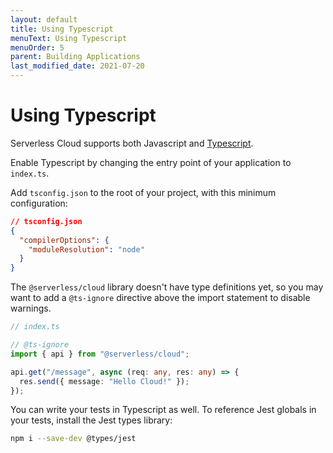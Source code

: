 ```yaml
---
layout: default
title: Using Typescript
menuText: Using Typescript
menuOrder: 5
parent: Building Applications
last_modified_date: 2021-07-20
---
```


# Using Typescript

Serverless Cloud supports both Javascript and <a href="https://www.typescriptlang.org/" target="_blank" >Typescript</a>.

Enable Typescript by changing the entry point of your application to `index.ts`.

Add `tsconfig.json` to the root of your project, with this minimum configuration:

```json
// tsconfig.json
{
  "compilerOptions": {
    "moduleResolution": "node"
  }
}
```

The `@serverless/cloud` library doesn't have type definitions yet, so you may want to add a `@ts-ignore` directive above the import statement to disable warnings.

```typescript
// index.ts

// @ts-ignore
import { api } from "@serverless/cloud";

api.get("/message", async (req: any, res: any) => {
  res.send({ message: "Hello Cloud!" });
});
```

You can write your tests in Typescript as well. To reference Jest globals in your tests, install the Jest types library:

```bash
npm i --save-dev @types/jest
```
